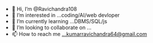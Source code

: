 - 👋 Hi, I’m @Ravichandra108
- 👀 I’m interested in ...coding/AI/web devloper
- 🌱 I’m currently learning ...DBMS/SQL/js
- 💞️ I’m looking to collaborate on ...
- 📫 How to reach me ...kumarravichandra64@gmail.com

<!---
Ravichandra108/Ravichandra108 is a ✨ special ✨ repository because its `README.md` (this file) appears on your GitHub profile.
You can click the Preview link to take a look at your changes.
--->
